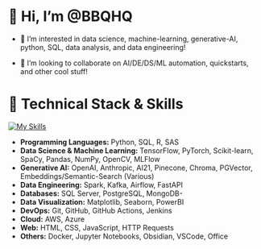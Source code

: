 # 👋 Hi, I’m @BBQHQ
<!---  --->
- 👀 I’m interested in data science, machine-learning, generative-AI, python, SQL, data analysis, and data engineering!
<!--- 🌱 I’m currently learning patience and positivity --->
- 💞️ I’m looking to collaborate on AI/DE/DS/ML automation, quickstarts, and other cool stuff!



# 🔧 **Technical Stack & Skills**
[![My Skills](https://skillicons.dev/icons?i=azure,aws,py,postgres,html,css,obsidian,bash,docker,kafka,opencv,r,sklearn,pytorch,tensorflow)](https://skillicons.dev)
<!---
BBQHQ/BBQHQ is a ✨ special ✨ repository because its `README.md` (this file) appears on your GitHub profile.
You can click the Preview link to take a look at your changes.
--->
- **Programming Languages:** Python, SQL, R, SAS
- **Data Science & Machine Learning:** TensorFlow, PyTorch, Scikit-learn, SpaCy, Pandas, NumPy, OpenCV, MLFlow
- **Generative AI:** OpenAI, Anthropic, AI21, Pinecone, Chroma, PGVector, Embeddings/Semantic-Search (Various)
- **Data Engineering:** Spark, Kafka, Airflow, FastAPI
- **Databases:** SQL Server, PostgreSQL, MongoDB- 
- **Data Visualization:** Matplotlib, Seaborn, PowerBI
- **DevOps:** Git, GitHub, GitHub Actions, Jenkins
- **Cloud:** AWS, Azure
- **Web:** HTML, CSS, JavaScript, HTTP Requests
- **Others:** Docker, Jupyter Notebooks, Obsidian, VSCode, Office
